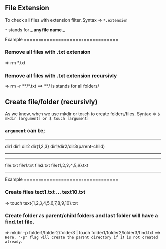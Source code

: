 ## File Extension

To check all files with extension filter.
Syntax => `*.extension`

`*` stands for **_ any file name _**

Example =================================

### Remove all files with .txt extension

=> rm \*.txt

### Remove all files with .txt extension recursivly

=> rm -r **/*.txt
==> **/ is stands for all folders/

## Create file/folder (recursivly)

As we know, when we use mkdir or touch to create folders/files.
Syntax => `$ mkdir [argument] or $ touch [argument]`

### `argument` can be;

---

dir1
dir1 dir2
dir{1,2,3}
dir1/dir2/dir3(parent-child)

---

---

file.txt
file1.txt file2.txt
file{1,2,3,4,5,6}.txt

---

Example =================================

### Create files text1.txt ... text10.txt

=> touch text{1,2,3,4,5,6,7,8,9,10}.txt

### Create folder as parent/child folders and last folder will have a find.txt file.

=> mkdir -p folder1/folder2/folder3 | touch folder1/folder2/folder3/find.txt
==> `Here, "-p" flag will create the parent directory if it is not created already.`
